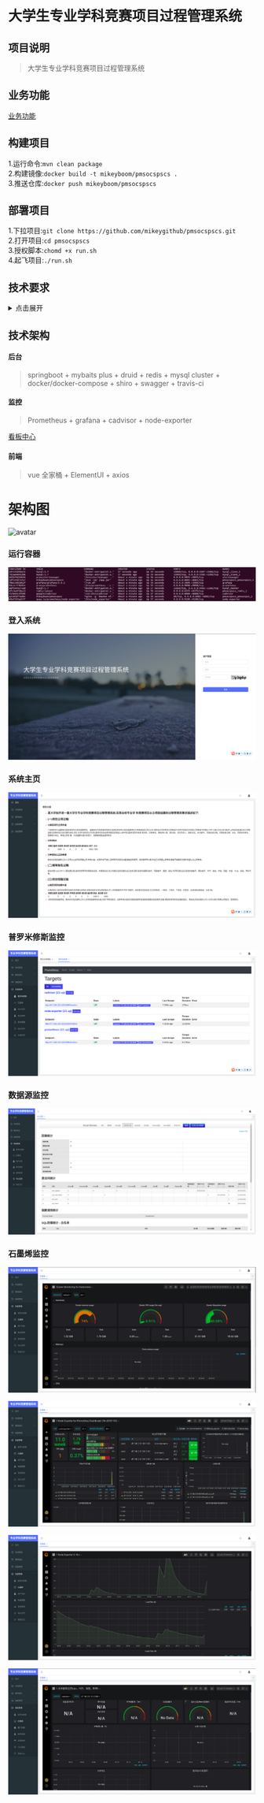 大学生专业学科竞赛项目过程管理系统  
 ============================  
## **项目说明**  

>大学生专业学科竞赛项目过程管理系统


## 业务功能

[业务功能](./BUSINESS.md)


## **构建项目**

1.运行命令:`mvn clean package`  
2.构建镜像:`docker build -t mikeyboom/pmsocspscs .`  
3.推送仓库:`docker push mikeyboom/pmsocspscs`  

## **部署项目**  

1.下拉项目:`git clone https://github.com/mikeygithub/pmsocspscs.git`  
2.打开项目:`cd pmsocspscs`  
3.授权脚本:`chomd +x run.sh`  
4.起飞项目:`./run.sh`   


## 技术要求

<details>
    <summary>点击展开</summary>
    
   - 必选技术: (封顶70分)
    
    1开发技 术必须采用SpringBoot  
    2前端技 术采用Vue
    
   - 可选技术(加分项，每项10分，封顶30分)
    
    1数据库采用集群技术 [已采用]   
    2使用NaSQL技术 (非关系数据库，比如高速缓存，附件的管理) [已采用]   
    3使用RestFul服务 (分布式改造)[已采用]  
    4使用消息服务(构建第三方服务，并用消息中间件调用)  
    5应用健康监控(各层的性能监控) [已采用] 
    6应用微信小程序(结合Springboot/RestFul进行后台服务调用)  

</details>



## 技术架构

#### 后台

> springboot +  mybaits plus + druid + redis + mysql cluster + docker/docker-compose + shiro + swagger + travis-ci

#### 监控

> Prometheus + grafana + cadvisor + node-exporter

[看板中心](https://grafana.com/grafana/dashboards?orderBy=name&direction=asc)

#### 前端

> vue 全家桶 + ElementUI + axios

# 架构图

![avatar]()

### 运行容器
![avatar](./src/main/resources/static/TIM图片20200528091632.png)

### 登入系统
![avatar](./src/main/resources/static/TIM图片20200528091715.png)

### 系统主页
![avatar](./src/main/resources/static/TIM图片20200528091723.png)

### 普罗米修斯监控
![avatar](./src/main/resources/static/TIM图片20200528091732.png)

### 数据源监控
![avatar](./src/main/resources/static/TIM图片20200528100604.png)

### 石墨烯监控
![avatar](./src/main/resources/static/TIM图片20200528091740.png)

![avatar](./src/main/resources/static/TIM图片20200528091748.png)

![avatar](./src/main/resources/static/TIM图片20200528091758.png)

![avatar](./src/main/resources/static/TIM图片20200528091809.png)
